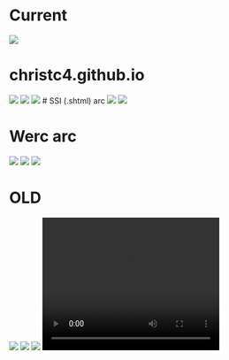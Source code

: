 # Current

<img src=".pix/avsbq.webp" style="max-width: 390px; height: auto;">


# christc4.github.io

<img src=".pix/suckless_clone.webp" style="max-width: 390px; height: auto;">
<img src=".pix/first_influence_of_cat_v.webp" style="max-width: 390px; height: auto;">

<img src=".pix/fone_ss.webp" style="max-width: 390px; height: auto;">
# SSI (.shtml) arc

<img src=".pix/site1.webp" style="max-width: 390px; height: auto;">
<img src=".pix/site2.webp" style="max-width: 390px; height: auto;">

# Werc arc

<img src=".pix/site3.webp" style="max-width: 390px; height: auto;">
<img src=".pix/it_wercs.webp" style="max-width: 390px; height: auto;">
<img src=".pix/site4.webp" style="max-width: 390px; height: auto;">

# OLD

<img src=".pix/coal1.webp" style="max-width: 390px; height: auto;">
<img src=".pix/pandora1000.webp" style="max-width: 390px; height: auto;">
<img src=".pix/blxssxm.webp" style="max-width: 390px; height: auto;">

<video width="320" height="240" controls>
  <source src=".pix/dark.webm" type="video/webm">
  Your browser does not support the video tag.
</video>
